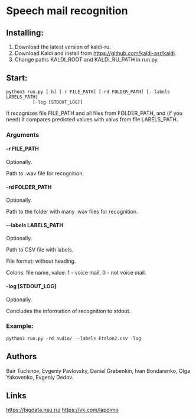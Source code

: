 # Speech mail recognition

## Installing:
1. Download the latest version of kaldi-ru.
2. Download Kaldi and install from https://github.com/kaldi-asr/kaldi.
3. Change paths KALDI_ROOT and KALDI_RU_PATH in run.py.

## Start: 

    python3 run.py [-h] [-r FILE_PATH] [-rd FOLDER_PATH] [--labels LABELS_PATH]
              [-log [STDOUT_LOG]]

It recognizes file FILE_PATH and all files from FOLDER_PATH, and (if you need) it compares predicted values with valus from file LABELS_PATH.

### Arguments

#### -r FILE_PATH
Optionally.

Path to .wav file for recognition.

#### -rd FOLDER_PATH
Optionally.

Path to the folder with many .wav files for recognition.

#### --labels LABELS_PATH
Optionally.

Path to CSV file with labels.

File format: without heading.

Colons: file name, value: 1 - voice mail, 0 - not voice mail.

#### -log [STDOUT_LOG]
Optionally.

Concludes the information of recognition to stdout.

### Example:

    python3 run.py -rd audio/ --labels Etalon2.csv -log
## Authors

Bair Tuchinov, Evgeniy Pavlovsky, Daniel Grebenkin, Ivan Bondarenko, Olga Yakovenko, Evgeniy Dedov.
## Links 

https://bigdata.nsu.ru/
https://vk.com/lapdimo
